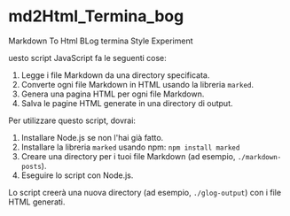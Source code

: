 # md2Html_Termina_bog
Markdown To Html BLog termina Style Experiment

uesto script JavaScript fa le seguenti cose:

1. Legge i file Markdown da una directory specificata.
2. Converte ogni file Markdown in HTML usando la libreria `marked`.
3. Genera una pagina HTML per ogni file Markdown.
4. Salva le pagine HTML generate in una directory di output.

Per utilizzare questo script, dovrai:

1. Installare Node.js se non l'hai già fatto.
2. Installare la libreria `marked` usando npm: `npm install marked`
3. Creare una directory per i tuoi file Markdown (ad esempio, `./markdown-posts`).
4. Eseguire lo script con Node.js.

Lo script creerà una nuova directory (ad esempio, `./glog-output`) con i file HTML generati.

